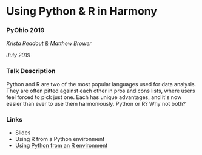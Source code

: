 # Using Python & R in Harmony
### PyOhio 2019
_Krista Readout & Matthew Brower_

_July 2019_

### Talk Description
Python and R are two of the most popular languages used for data analysis. They are often pitted against each other in pros and cons lists, where users feel forced to pick just one. Each has unique advantages, and it's now easier than ever to use them harmoniously. Python or R? Why not both?

### Links
  - Slides
  - Using R from a Python environment
  - [Using Python from an R environment](/r/reticulate_walkthrough)
